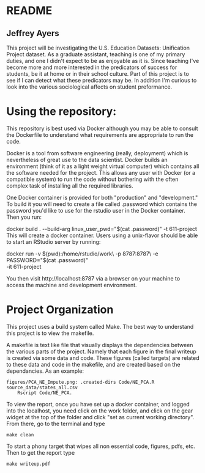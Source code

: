 # README
## Jeffrey Ayers
This project will be investigating the U.S. Education Datasets: Unification Project dataset. As a graduate assistant, teaching is one of my primary duties, and one I didn't expect to be as enjoyable as it is. Since teaching I've become more and more interested in the predicators of success for students, be it at home or in their school culture. Part of this project is to see if I can detect what these predicators may be. In addition I'm curious to look into the various sociological affects on student preformance.


# Using the repository:
This repository is best used via Docker although you may be able to consult the Dockerfile to understand what requirements are appropriate to run the code.

Docker is a tool from software engineering (really, deployment) which is nevertheless of great use to the data scientist. Docker builds an environment (think of it as a light weight virtual computer) which contains all the software needed for the project. This allows any user with Docker (or a compatible system) to run the code without bothering with the often complex task of installing all the required libraries.

One Docker container is provided for both "production" and "development." To build it you will need to create a file called .password which contains the password you'd like to use for the rstudio user in the Docker container. Then you run:

docker build . --build-arg linux_user_pwd="$(cat .password)" -t 611-project
This will create a docker container. Users using a unix-flavor should be able to start an RStudio server by running:

docker run -v $(pwd):/home/rstudio/work\
           -p 8787:8787\
           -e PASSWORD="$(cat .password)"\
           -it 611-project
           
You then visit http://localhost:8787 via a browser on your machine to access the machine and development environment. 

# Project Organization
This project uses a build system called Make. The best way to understand this project is to view the makefile.

A makefile is text like file that visually displays the dependencies between the various parts of the project. Namely that each figure in the final writeup is created via some data and code. These figures (called targets) are related to these data and code in the makefile, and are created based on the dependancies. As an example:
```
figures/PCA_NE_Impute.png: .created-dirs Code/NE_PCA.R source_data/states_all.csv
	Rscript Code/NE_PCA.
```
To view the report, once you have set up a docker container, and logged into the localhost, you need click on the work folder, and click on the gear widget at the top of the folder and click "set as current working directory". From there, go to the terminal and type

```
make clean
```
To start a phony target that wipes all non essential code, figures, pdfs, etc. 
Then to get the report type 
```
make writeup.pdf
```
